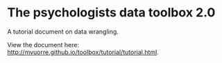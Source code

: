 # The psychologists data toolbox 2.0

A tutorial document on data wrangling. 

View the document here: <http://mvuorre.github.io/toolbox/tutorial/tutorial.html>.

